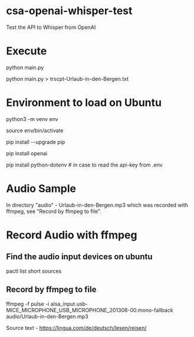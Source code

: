 # csa-openai-whisper-test

Test the API to Whisper from OpenAI

# Execute

python main.py

python main.py > trscpt-Urlaub-in-den-Bergen.txt

# Environment to load on Ubuntu

python3 -m venv env

source env/bin/activate

pip install --upgrade pip

pip install openai

pip install python-dotenv  # in case to read the api-key from .env

# Audio Sample

In directory "audio" - Urlaub-in-den-Bergen.mp3 which was recorded with ffmpeg, see "Record by ffmpeg to file".

# Record Audio with ffmpeg

## Find the audio input devices on ubuntu

pactl list short sources

## Record by ffmpeg to file

ffmpeg -f pulse -i alsa_input.usb-MICE_MICROPHONE_USB_MICROPHONE_201308-00.mono-fallback audio/Urlaub-in-den-Bergen.mp3

Source text - https://lingua.com/de/deutsch/lesen/reisen/
